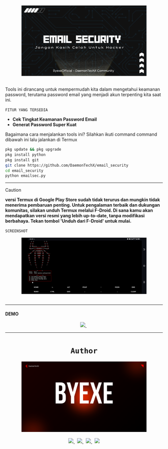 <p align="center"> <img src="https://github.com/DaemonTechX/email_security/blob/main/Image/Hitam%20modern%20keamanan%20siber%20presentasi_20251008_193453_0000.png" width="400"><br><br>

Tools ini dirancang untuk mempermudah kita dalam mengetahui keamanan password, terutama password email yang menjadi akun terpenting kita saat ini.

`FITUR YANG TERSEDIA`
- **Cek Tingkat Keamanan Password Email**
- **Generat Password Super Kuat**

Bagaimana cara menjalankan tools ini?
Silahkan ikuti command command dibawah ini lalu jalankan di Termux

```bash
pkg update && pkg upgrade
pkg install python
pkg install git
git clone https://github.com/DaemonTechX/email_security
cd email_security
python emailsec.py
```

---

> [!CAUTION] 
> **versi Termux di Google Play Store sudah tidak terurus dan mungkin tidak menerima pembaruan penting. Untuk pengalaman terbaik dan dukungan komunitas, silakan unduh Termux melalui F-Droid. Di sana kamu akan mendapatkan versi resmi yang lebih up-to-date, tanpa modifikasi berbahaya. Tekan tombol 'Unduh dari F-Droid' untuk mulai.**

`SCREENSHOT`
<p align="center"> <img src="https://github.com/DaemonTechX/email_security/blob/main/Image/Screenshot_20251009-053202.png" width="400"><br><br>

---
    
**<h4> DEMO </h4>**
<p align="center">
<a href="https://www.youtube.com/@ByexeOfficial">
      <img src="https://img.shields.io/badge/-DEMO ON YOUTUBE BYEXE OFFICIAL-black?logo=youtube&style=for-the-badge">
    </a>
    &nbsp;
</p>

---

<h1 align="center"><code>Author</code></h1>
<p align="center"> <img src="https://github.com/DaemonTechX/email_security/blob/main/Image/Red%20Black%20Modern%20Technology%20Presentation_20251009_054924_0000.png" width="400"><br><br>
    <a href="https://whatsapp.com/channel/0029VbBLBZ80lwgrRDEnyV0v">
      <img src="https://img.shields.io/badge/-WHATSAPP-black?logo=whatsapp&style=for-the-badge">
    </a>
    &nbsp;
    <a href="https://tiktok.com/@by_exe9">
      <img src="https://img.shields.io/badge/-TIKTOK-black?logo=tiktok&style=for-the-badge">
    </a>
    &nbsp;
    <a href="https://www.youtube.com/@ByexeOfficial">
      <img src="https://img.shields.io/badge/-YOUTUBE-black?logo=youtube&style=for-the-badge">
    </a>
    &nbsp;
    <a href="https://github.com/DaemonTechX">
      <img src="https://img.shields.io/badge/-GITHUB-black?logo=github&style=for-the-badge">
    </a>

</p>
